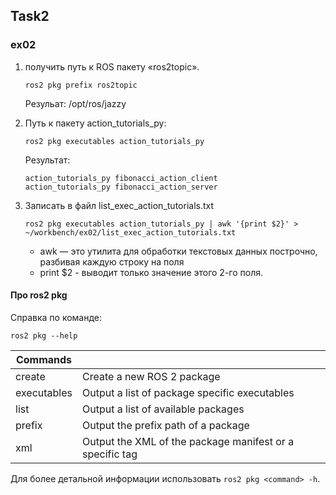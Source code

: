## Task2
### ex02
1. получить путь к ROS пакету «ros2topic».
    ```
    ros2 pkg prefix ros2topic
    ```
    Резульат: /opt/ros/jazzy
    
2. Путь к пакету action_tutorials_py:
    ```
    ros2 pkg executables action_tutorials_py
    ```
    Результат: 
    ```
    action_tutorials_py fibonacci_action_client
    action_tutorials_py fibonacci_action_server
    ```

3. Записать в файл list_exec_action_tutorials.txt
    ```
    ros2 pkg executables action_tutorials_py | awk '{print $2}' > ~/workbench/ex02/list_exec_action_tutorials.txt
    ```
    - awk — это утилита для обработки текстовых данных построчно, разбивая каждую строку на поля
    - print $2 - выводит только значение этого 2-го поля.

#### Про ros2 pkg
Справка по команде:
```
ros2 pkg --help
```
| Commands |  |
|-|-|
| create       | Create a new ROS 2 package |
| executables  | Output a list of package specific executables |
| list         | Output a list of available packages |
| prefix       | Output the prefix path of a package |
| xml          | Output the XML of the package manifest or a specific tag |

Для более детальной информации использовать `ros2 pkg <command> -h`.